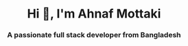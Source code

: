 <h1 align="center">Hi 👋, I'm Ahnaf Mottaki</h1>
<h3 align="center">A passionate full stack developer from Bangladesh</h3>

<!--
**FreeCodeJunction/FreeCodeJunction** is a ✨ _special_ ✨ repository because its `README.md` (this file) appears on your GitHub profile.

Here are some ideas to get you started:

- 🔭 I’m currently working on ...
- 🌱 I’m currently learning ...
- 👯 I’m looking to collaborate on ...
- 🤔 I’m looking for help with ...
- 💬 Ask me about ...
- 📫 How to reach me: ...
- 😄 Pronouns: ...
- ⚡ Fun fact: ...
-->
